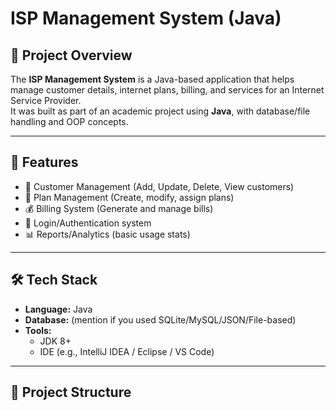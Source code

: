 # ISP Management System (Java)

## 📌 Project Overview
The **ISP Management System** is a Java-based application that helps manage customer details, internet plans, billing, and services for an Internet Service Provider.  
It was built as part of an academic project using **Java**, with database/file handling and OOP concepts.

---

## 🚀 Features
- 👤 Customer Management (Add, Update, Delete, View customers)  
- 📡 Plan Management (Create, modify, assign plans)  
- 💰 Billing System (Generate and manage bills)  
- 🔐 Login/Authentication system  
- 📊 Reports/Analytics (basic usage stats)  

---

## 🛠️ Tech Stack
- **Language:** Java  
- **Database:** (mention if you used SQLite/MySQL/JSON/File-based)  
- **Tools:**  
  - JDK 8+  
  - IDE (e.g., IntelliJ IDEA / Eclipse / VS Code)  

---

## 📂 Project Structure
